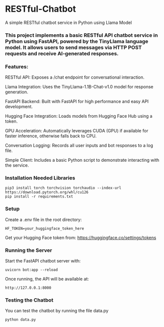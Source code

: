 # RESTful-Chatbot
A simple RESTful chatbot service in Python using Llama Model

### This project implements a basic RESTful API chatbot service in Python using FastAPI, powered by the TinyLlama language model. It allows users to send messages via HTTP POST requests and receive AI-generated responses.

### Features:

RESTful API: Exposes a /chat endpoint for conversational interaction.

Llama Integration: Uses the TinyLlama-1.1B-Chat-v1.0 model for response generation.

FastAPI Backend: Built with FastAPI for high performance and easy API development.

Hugging Face Integration: Loads models from Hugging Face Hub using a token.

GPU Acceleration: Automatically leverages CUDA (GPU) if available for faster inference, otherwise falls back to CPU.

Conversation Logging: Records all user inputs and bot responses to a log file.

Simple Client: Includes a basic Python script to demonstrate interacting with the service.


### Installation Needed Libraries
 
```
pip3 install torch torchvision torchaudio --index-url https://download.pytorch.org/whl/cu126
pip install -r requirements.txt

```

### Setup
Create a .env file in the root directory:

```
HF_TOKEN=your_huggingface_token_here

```

Get your Hugging Face token from: https://huggingface.co/settings/tokens

### Running the Server
Start the FastAPI chatbot server with:

```
uvicorn bot:app --reload

```

Once running, the API will be available at:

```
http://127.0.0.1:8000

```

### Testing the Chatbot
You can test the chatbot by running the file data.py

```
python data.py

```
